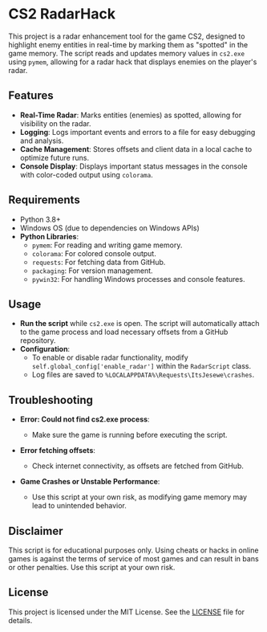 # CS2 RadarHack

This project is a radar enhancement tool for the game CS2, designed to highlight enemy entities in real-time by marking them as "spotted" in the game memory. The script reads and updates memory values in `cs2.exe` using `pymem`, allowing for a radar hack that displays enemies on the player's radar.

## Features

- **Real-Time Radar**: Marks entities (enemies) as spotted, allowing for visibility on the radar.
- **Logging**: Logs important events and errors to a file for easy debugging and analysis.
- **Cache Management**: Stores offsets and client data in a local cache to optimize future runs.
- **Console Display**: Displays important status messages in the console with color-coded output using `colorama`.

## Requirements

- Python 3.8+
- Windows OS (due to dependencies on Windows APIs)
- **Python Libraries**:
  - `pymem`: For reading and writing game memory.
  - `colorama`: For colored console output.
  - `requests`: For fetching data from GitHub.
  - `packaging`: For version management.
  - `pywin32`: For handling Windows processes and console features.

## Usage

- **Run the script** while `cs2.exe` is open. The script will automatically attach to the game process and load necessary offsets from a GitHub repository.
- **Configuration**:
  - To enable or disable radar functionality, modify `self.global_config['enable_radar']` within the `RadarScript` class.
  - Log files are saved to `%LOCALAPPDATA%\Requests\ItsJesewe\crashes`.

## Troubleshooting

- **Error: Could not find cs2.exe process**:
  - Make sure the game is running before executing the script.

- **Error fetching offsets**:
  - Check internet connectivity, as offsets are fetched from GitHub.

- **Game Crashes or Unstable Performance**:
  - Use this script at your own risk, as modifying game memory may lead to unintended behavior.

## Disclaimer

This script is for educational purposes only. Using cheats or hacks in online games is against the terms of service of most games and can result in bans or other penalties. Use this script at your own risk.

## License

This project is licensed under the MIT License. See the [LICENSE](LICENSE) file for details.